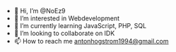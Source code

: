 - 👋 Hi, I’m @NoEz9
- 👀 I’m interested in Webdevelopment
- 🌱 I’m currently learning JavaScript, PHP, SQL
- 💞️ I’m looking to collaborate on IDK
- 📫 How to reach me antonhogstrom1994@gmail.com

<!---
NoEz9/NoEz9 is a ✨ special ✨ repository because its `README.md` (this file) appears on your GitHub profile.
You can click the Preview link to take a look at your changes.
--->
